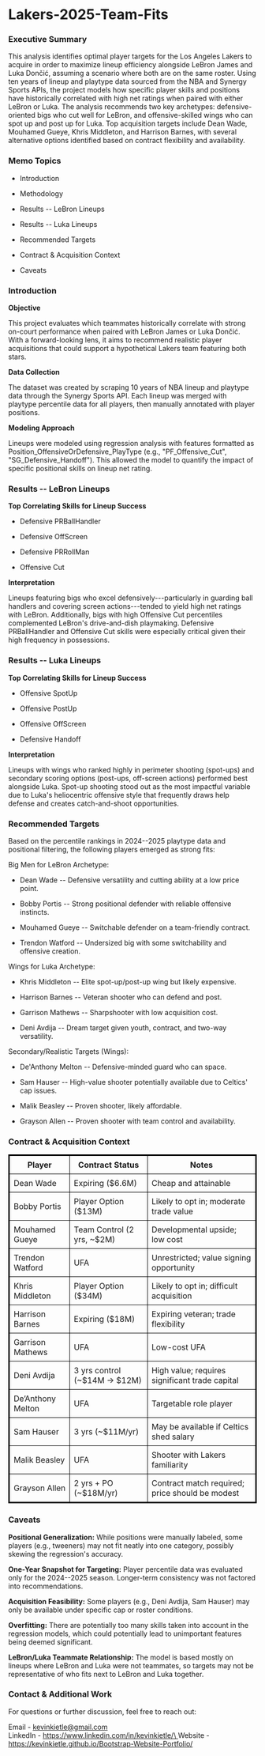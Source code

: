 # Lakers-2025-Team-Fits

### Executive Summary

This analysis identifies optimal player targets for the Los Angeles Lakers to acquire in order to maximize lineup efficiency alongside LeBron James and Luka Dončić, assuming a scenario where both are on the same roster. Using ten years of lineup and playtype data sourced from the NBA and Synergy Sports APIs, the project models how specific player skills and positions have historically correlated with high net ratings when paired with either LeBron or Luka. The analysis recommends two key archetypes: defensive-oriented bigs who cut well for LeBron, and offensive-skilled wings who can spot up and post up for Luka. Top acquisition targets include Dean Wade, Mouhamed Gueye, Khris Middleton, and Harrison Barnes, with several alternative options identified based on contract flexibility and availability.

### Memo Topics

-   Introduction

-   Methodology

-   Results -- LeBron Lineups

-   Results -- Luka Lineups

-   Recommended Targets

-   Contract & Acquisition Context

-   Caveats

### Introduction

**Objective**

This project evaluates which teammates historically correlate with strong on-court performance when paired with LeBron James or Luka Dončić. With a forward-looking lens, it aims to recommend realistic player acquisitions that could support a hypothetical Lakers team featuring both stars.

**Data Collection**

The dataset was created by scraping 10 years of NBA lineup and playtype data through the Synergy Sports API. Each lineup was merged with playtype percentile data for all players, then manually annotated with player positions.

**Modeling Approach**

Lineups were modeled using regression analysis with features formatted as Position_OffensiveOrDefensive_PlayType (e.g., "PF_Offensive_Cut", "SG_Defensive_Handoff"). This allowed the model to quantify the impact of specific positional skills on lineup net rating.

### Results -- LeBron Lineups

**Top Correlating Skills for Lineup Success**

-   Defensive PRBallHandler

-   Defensive OffScreen

-   Defensive PRRollMan

-   Offensive Cut

**Interpretation**

Lineups featuring bigs who excel defensively---particularly in guarding ball handlers and covering screen actions---tended to yield high net ratings with LeBron. Additionally, bigs with high Offensive Cut percentiles complemented LeBron's drive-and-dish playmaking. Defensive PRBallHandler and Offensive Cut skills were especially critical given their high frequency in possessions.

### Results -- Luka Lineups

**Top Correlating Skills for Lineup Success**

-   Offensive SpotUp

-   Offensive PostUp

-   Offensive OffScreen

-   Defensive Handoff

**Interpretation**

Lineups with wings who ranked highly in perimeter shooting (spot-ups) and secondary scoring options (post-ups, off-screen actions) performed best alongside Luka. Spot-up shooting stood out as the most impactful variable due to Luka's heliocentric offensive style that frequently draws help defense and creates catch-and-shoot opportunities.

### Recommended Targets

Based on the percentile rankings in 2024--2025 playtype data and positional filtering, the following players emerged as strong fits:

Big Men for LeBron Archetype:

-   Dean Wade -- Defensive versatility and cutting ability at a low price point.

-   Bobby Portis -- Strong positional defender with reliable offensive instincts.

-   Mouhamed Gueye -- Switchable defender on a team-friendly contract.

-   Trendon Watford -- Undersized big with some switchability and offensive creation.

Wings for Luka Archetype:

-   Khris Middleton -- Elite spot-up/post-up wing but likely expensive.

-   Harrison Barnes -- Veteran shooter who can defend and post.

-   Garrison Mathews -- Sharpshooter with low acquisition cost.

-   Deni Avdija -- Dream target given youth, contract, and two-way versatility.

Secondary/Realistic Targets (Wings):

-   De'Anthony Melton -- Defensive-minded guard who can space.

-   Sam Hauser -- High-value shooter potentially available due to Celtics' cap issues.

-   Malik Beasley -- Proven shooter, likely affordable.

-   Grayson Allen -- Proven shooter with team control and availability.

### Contract & Acquisition Context

<table style="border-collapse: collapse; width: 100%; border: 2px solid black;">
  <thead>
    <tr>
      <th style="border: 1px solid black; padding: 8px;">Player</th>
      <th style="border: 1px solid black; padding: 8px;">Contract Status</th>
      <th style="border: 1px solid black; padding: 8px;">Notes</th>
    </tr>
  </thead>
  <tbody>
    <tr>
      <td style="border: 1px solid black; padding: 8px;">Dean Wade</td>
      <td style="border: 1px solid black; padding: 8px;">Expiring ($6.6M)</td>
      <td style="border: 1px solid black; padding: 8px;">Cheap and attainable</td>
    </tr>
    <tr>
      <td style="border: 1px solid black; padding: 8px;">Bobby Portis</td>
      <td style="border: 1px solid black; padding: 8px;">Player Option ($13M)</td>
      <td style="border: 1px solid black; padding: 8px;">Likely to opt in; moderate trade value</td>
    </tr>
    <tr>
      <td style="border: 1px solid black; padding: 8px;">Mouhamed Gueye</td>
      <td style="border: 1px solid black; padding: 8px;">Team Control (2 yrs, ~$2M)</td>
      <td style="border: 1px solid black; padding: 8px;">Developmental upside; low cost</td>
    </tr>
    <tr>
      <td style="border: 1px solid black; padding: 8px;">Trendon Watford</td>
      <td style="border: 1px solid black; padding: 8px;">UFA</td>
      <td style="border: 1px solid black; padding: 8px;">Unrestricted; value signing opportunity</td>
    </tr>
    <tr>
      <td style="border: 1px solid black; padding: 8px;">Khris Middleton</td>
      <td style="border: 1px solid black; padding: 8px;">Player Option ($34M)</td>
      <td style="border: 1px solid black; padding: 8px;">Likely to opt in; difficult acquisition</td>
    </tr>
    <tr>
      <td style="border: 1px solid black; padding: 8px;">Harrison Barnes</td>
      <td style="border: 1px solid black; padding: 8px;">Expiring ($18M)</td>
      <td style="border: 1px solid black; padding: 8px;">Expiring veteran; trade flexibility</td>
    </tr>
    <tr>
      <td style="border: 1px solid black; padding: 8px;">Garrison Mathews</td>
      <td style="border: 1px solid black; padding: 8px;">UFA</td>
      <td style="border: 1px solid black; padding: 8px;">Low-cost UFA</td>
    </tr>
    <tr>
      <td style="border: 1px solid black; padding: 8px;">Deni Avdija</td>
      <td style="border: 1px solid black; padding: 8px;">3 yrs control (~$14M → $12M)</td>
      <td style="border: 1px solid black; padding: 8px;">High value; requires significant trade capital</td>
    </tr>
    <tr>
      <td style="border: 1px solid black; padding: 8px;">De’Anthony Melton</td>
      <td style="border: 1px solid black; padding: 8px;">UFA</td>
      <td style="border: 1px solid black; padding: 8px;">Targetable role player</td>
    </tr>
    <tr>
      <td style="border: 1px solid black; padding: 8px;">Sam Hauser</td>
      <td style="border: 1px solid black; padding: 8px;">3 yrs (~$11M/yr)</td>
      <td style="border: 1px solid black; padding: 8px;">May be available if Celtics shed salary</td>
    </tr>
    <tr>
      <td style="border: 1px solid black; padding: 8px;">Malik Beasley</td>
      <td style="border: 1px solid black; padding: 8px;">UFA</td>
      <td style="border: 1px solid black; padding: 8px;">Shooter with Lakers familiarity</td>
    </tr>
    <tr>
      <td style="border: 1px solid black; padding: 8px;">Grayson Allen</td>
      <td style="border: 1px solid black; padding: 8px;">2 yrs + PO (~$18M/yr)</td>
      <td style="border: 1px solid black; padding: 8px;">Contract match required; price should be modest</td>
    </tr>
  </tbody>
</table>

### Caveats

**Positional Generalization:** While positions were manually labeled, some players (e.g., tweeners) may not fit neatly into one category, possibly skewing the regression's accuracy.

**One-Year Snapshot for Targeting:** Player percentile data was evaluated only for the 2024--2025 season. Longer-term consistency was not factored into recommendations.

**Acquisition Feasibility:** Some players (e.g., Deni Avdija, Sam Hauser) may only be available under specific cap or roster conditions.

**Overfitting:** There are potentially too many skills taken into account in the regression models, which could potentially lead to unimportant features being deemed significant.

**LeBron/Luka Teammate Relationship:** The model is based mostly on lineups where LeBron and Luka were not teammates, so targets may not be representative of who fits next to LeBron and Luka together.

### Contact & Additional Work

For questions or further discussion, feel free to reach out:

Email - [kevinkietle@gmail.com\
](mailto:kevinkietle@gmail.com)LinkedIn - [https://www.linkedin.com/in/kevinkietle/\
](https://www.linkedin.com/in/kevinkietle/)Website - <https://kevinkietle.github.io/Bootstrap-Website-Portfolio/>
